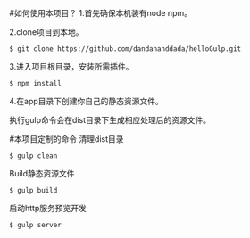 #如何使用本项目？
1.首先确保本机装有node npm。

2.clone项目到本地。

    $ git clone https://github.com/dandananddada/helloGulp.git

3.进入项目根目录，安装所需插件。

    $ npm install

4.在app目录下创建你自己的静态资源文件。

执行gulp命令会在dist目录下生成相应处理后的资源文件。

#本项目定制的命令
清理dist目录

    $ gulp clean

Build静态资源文件

    $ gulp build

启动http服务预览开发

    $ gulp server
